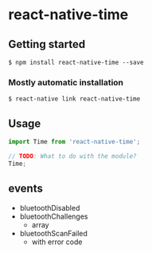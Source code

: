 # react-native-time

## Getting started

`$ npm install react-native-time --save`

### Mostly automatic installation

`$ react-native link react-native-time`

## Usage
```javascript
import Time from 'react-native-time';

// TODO: What to do with the module?
Time;
```

## events

 * bluetoothDisabled
 * bluetoothChallenges
   * array
 * bluetoothScanFailed
   * with error code
